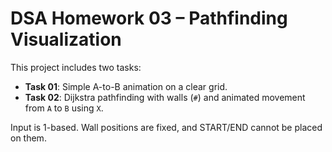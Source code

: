 # DSA Homework 03 – Pathfinding Visualization

This project includes two tasks:

- **Task 01**: Simple A-to-B animation on a clear grid.
- **Task 02**: Dijkstra pathfinding with walls (`#`) and animated movement from `A` to `B` using `X`.

Input is 1-based. Wall positions are fixed, and START/END cannot be placed on them.
